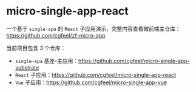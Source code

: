 # micro-single-app-react

一个基于 `single-spa` 的 `React` 子应用演示，完整内容查看微前端主仓库：https://github.com/cgfeel/zf-micro-app

当前项目包含 3 个仓库：

- `single-spa` 基座-主应用：https://github.com/cgfeel/micro-single-app-substrate
- `React` 子应用：https://github.com/cgfeel/micro-single-app-react
- `Vue` 子应用：https://github.com/cgfeel/micro-single-app-vue
